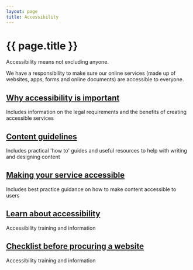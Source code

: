 ```yaml
---
layout: page
title: Accessibility
---
```


# {{ page.title }}

Accessibility means not excluding anyone. 

We have a responsibility to make sure our online services (made up of websites, apps, forms and online documents) are accessible to everyone. 

<div class="previews">
  <div class="preview">
    <h2 class="sub-section-heading"><a href="/essex-service-transformation-playbook/Accessibility/Why-accessibility-is-important">Why accessibility is important</a></h2>
    <p>Includes information on the legal requirements and the benefits of creating accessible services</p>
  </div>
  <div class="preview">
    <h2 class="sub-section-heading"><a href="/essex-service-transformation-playbook/Content-style-guide/Content-guidelines">Content guidelines</a></h2>
    <p>Includes practical 'how to' guides and useful resources to help with writing and designing content</p>
  </div>
  <div class="preview">
    <h2 class="sub-section-heading"><a href="/essex-service-transformation-playbook/Accessibility/Making-your-service-accessible">Making your service accessible</a></h2>
    <p>Includes best practice guidance on how to make content accessible to users</p>
  </div>

  <div class="preview">
    <h2 class="sub-section-heading"><a href="/essex-service-transformation-playbook/Accessibility/Learn-about-accessiblity">Learn about accessibility</a></h2>
    <p>Accessibility training and information</p>
  </div>
    <div class="preview">
    <h2 class="sub-section-heading"><a href="/essex-service-transformation-playbook/Accessibility/Learn-about-accessiblity">Checklist before procuring a website</a></h2>
    <p>Accessibility training and information</p>
  </div>
</div>
